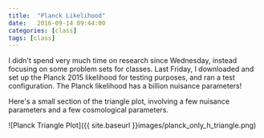 ```yaml
---
title:  "Planck Likelihood"
date:   2016-09-14 09:44:00
categories: [class]
tags: [class]
---
```

I didn't spend very much time on research since Wednesday, instead focusing on some problem sets for classes. Last Friday, I downloaded and set up the Planck 2015 likelihood for testing purposes, and ran a test configuration. The Planck likelihood has a billion nuisance parameters! 

Here's a small section of the triangle plot, involving a few nuisance parameters and a few cosmological parameters.


![Planck Triangle Plot]({{ site.baseurl }}images/planck_only_h_triangle.png)


